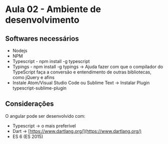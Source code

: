 # Aula 02 - Ambiente de desenvolvimento

## Softwares necessários

- Nodejs
- NPM
- Typescript - npm install -g typescript
- Typings - npm install -g typings ->  Ajuda fazer com que o compilador do
  TypeScript faça a conversão e entendimento de outras bibliotecas, como jQuery
  e afins
- Instale Atom/Visual Studio Code ou Sublime Text -> Instalar Plugin
  typescript-sublime-plugin

## Considerações

O angular pode ser desenvolvido com:

* Typescript -> o mais preferível
* Dart -> [https://www.dartlang.org/](https://www.dartlang.org/)
* ES 6 (ES 2015)